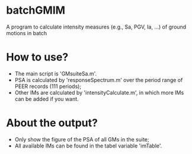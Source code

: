 # batchGMIM
A program to calculate intensity measures (e.g., Sa, PGV, Ia, ...) of ground motions in batch

# How to use?
- The main script is 'GMsuiteSa.m'.
- PSA is calculated by 'responseSpectrum.m' over the period range of PEER records (111 periods);
- Other IMs are calculated by 'intensityCalculate.m', in which more IMs can be added if you want.

# About the output?
- Only show the figure of the PSA of all GMs in the suite;
- All available IMs can be found in the tabel variable 'imTable'.
